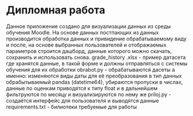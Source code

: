 # Дипломная работа 
Данное приложение создано для визуализации данных из среды обучения Moodle.
На основе данных постпающих из данных производится обработка данных и привидение обрабатываемому виду и после, на основе выбранных пользователей и отображаемых параметров строится дашборд, данные которого можно скачать, сохранить и использовать снова.
grade_history .xlsx - пример датасета где хранятся данные, в такой форме и должны отправляться с системы обучения для их обработки
obrabot.py - обрабатываются дасеты а именно: изменяются виды даты для её преобразования в тип данных обрабытываемый pandas (datetime64), убираются пропуски в числах, данные по оценкам приводятся к типу float и в дальнейшем фильтруются по месяцу и визуализируются по нему же
priloj.py - создаётся интерфейс для пользователя и выводятся данные
requirements.txt - билиотеки требуемые для работы 

